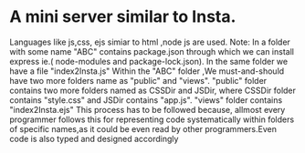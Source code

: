 # A mini server similar to Insta.

Languages like js,css, ejs simiar to html ,node js are used.
Note: In a folder with some name "ABC" contains package.json through which we can install express ie.( node-modules and package-lock.json). In the same folder we have a file "index2Insta.js" 
Within the "ABC" folder ,We must-and-should have two more folders name as "public" and "views".
"public" folder contains two more folders named as CSSDir and JSDir, where CSSDir folder contains "style.css" and JSDir contains "app.js".
"views" folder contains "index2Insta.ejs"
This process has to be followed because, allmost every programmer follows this for representing code systematically within folders of specific names,as it could be even read by other programmers.Even code is also typed and designed accordingly
